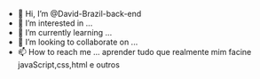 - 👋 Hi, I’m @David-Brazil-back-end
- 👀 I’m interested in ...
- 🌱 I’m currently learning ...
- 💞️ I’m looking to collaborate on ...
- 📫 How to reach me ...
aprender tudo que realmente mim facine
javaScript,css,html e outros

<!---
David-Brazil-back-end/David-Brazil-back-end is a ✨ special ✨ repository because its `README.md` (this file) appears on your GitHub profile.
You can click the Preview link to take a look at your changes.
--->
